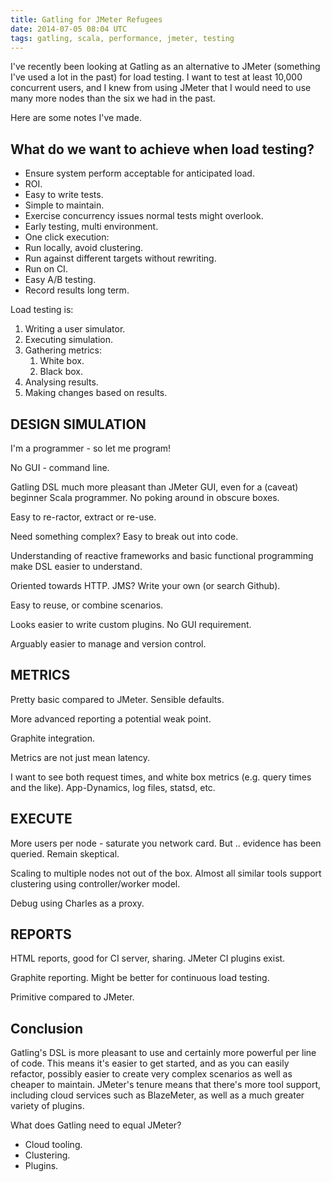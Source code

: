 ```yaml
---
title: Gatling for JMeter Refugees
date: 2014-07-05 08:04 UTC
tags: gatling, scala, performance, jmeter, testing
---
```

I've recently been looking at Gatling as an alternative to JMeter (something I've used a lot in the past) for load testing. I want to test at least 10,000 concurrent users, and I knew from using JMeter that I would need to use many more nodes than the six we had in the past.

Here are some notes I've made.

What do we want to achieve when load testing?
---

* Ensure system perform acceptable for anticipated load.
* ROI.
* Easy to write tests.
* Simple to maintain.
* Exercise concurrency issues normal tests might overlook.
* Early testing, multi environment.
* One click execution:
* Run locally, avoid clustering.
* Run against different targets without rewriting.
* Run on CI.
* Easy A/B testing. 
* Record results long term.

Load testing is:

1. Writing a user simulator.
1. Executing simulation.
1. Gathering metrics:
   1. White box.
   1. Black box.
1. Analysing results.
1. Making changes based on results.

DESIGN SIMULATION
---

I'm a programmer - so let me program!

No GUI - command line.

Gatling DSL much more pleasant than JMeter GUI, even for a (caveat) beginner Scala programmer. No poking around in obscure boxes.

Easy to re-ractor, extract or re-use.

Need something complex? Easy to break out into code.

Understanding of reactive frameworks and basic functional programming make DSL easier to understand.

Oriented towards HTTP. JMS? Write your own (or search Github).

Easy to reuse, or combine scenarios.

Looks easier to write custom plugins. No GUI requirement.

Arguably easier to manage and version control. 

METRICS
---

Pretty basic compared to JMeter. Sensible defaults.

More advanced reporting a potential weak point.

Graphite integration.

Metrics are not just mean latency.

I want to see both request times, and white box metrics (e.g. query times and the like). App-Dynamics, log files, statsd, etc.     

EXECUTE
---

More users per node - saturate you network card. But .. evidence has been queried. Remain skeptical.

Scaling to multiple nodes not out of the box. Almost all similar tools support clustering using controller/worker model.

Debug using Charles as a proxy.

REPORTS
---

HTML reports, good for CI server, sharing. JMeter CI plugins exist.

Graphite reporting. Might be better for continuous load testing.

Primitive compared to JMeter.

Conclusion
---
Gatling's DSL is more pleasant to use and certainly more powerful per line of code. This means it's easier to get started, and as you can easily refactor, possibly easier to create very complex scenarios as well as cheaper to maintain. JMeter's tenure means that there's more tool support, including cloud services such as BlazeMeter, as well as a much greater variety of plugins.

What does Gatling need to equal JMeter?

* Cloud tooling.
* Clustering.
* Plugins.
